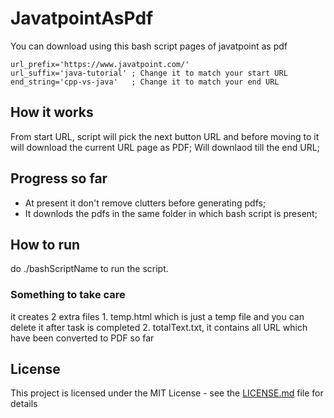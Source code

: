 # JavatpointAsPdf
You can download using this bash script pages of javatpoint as pdf

```
url_prefix='https://www.javatpoint.com/'
url_suffix='java-tutorial' ; Change it to match your start URL
end_string='cpp-vs-java'   ; Change it to match your end URL
```

## How it works
From start URL, script will pick the next button URL and before moving to it will download 
the current URL page as PDF; Will downlaod till the end URL;

## Progress so far
* At present it don't remove clutters before generating pdfs; 
* It downlods the pdfs in the same folder in which bash script is present;

## How to run
do ./bashScriptName to run the script.

### Something to take care
it creates 2 extra files 1. temp.html which is just a temp file and you can delete it after task is completed
                         2. totalText.txt, it contains all URL which have been converted to PDF so far

## License

This project is licensed under the MIT License - see the [LICENSE.md](LICENSE.md) file for details
